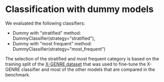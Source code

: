 # Classification with dummy models

We evaluated the following classifiers:
- Dummy with "stratified" method: DummyClassifier(strategy="stratified"),
- Dummy with "most frequent" method: DummyClassifier(strategy="most_frequent")

The selection of the stratified and most frequent category is based on the training split of the [X-GENRE dataset](https://huggingface.co/datasets/TajaKuzman/X-GENRE-text-genre-dataset) that was used to fine-tune the X-GENRE classifier and most of the other models that are compared in the benchmark.
